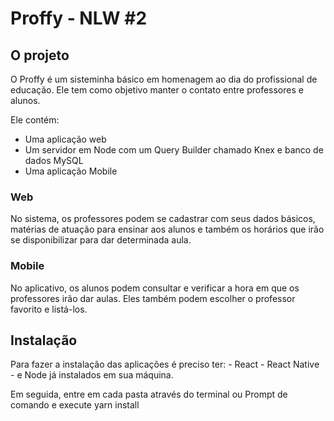 # Proffy - NLW #2

## O projeto
O Proffy é um sisteminha básico em homenagem ao dia do profissional de educação.
Ele tem como objetivo manter o contato entre professores e alunos.

Ele contém:
- Uma aplicação web
- Um servidor em Node com um Query Builder chamado Knex e banco de dados MySQL
- Uma aplicação Mobile

### Web
No sistema, os professores podem se cadastrar com seus dados básicos, matérias de atuação para
ensinar aos alunos e também os horários que irão se disponibilizar para dar determinada aula.

### Mobile
No aplicativo, os alunos podem consultar e verificar a hora em que os professores irão dar aulas. Eles também podem escolher o professor favorito e listá-los.

## Instalação

Para fazer a instalação das aplicações é preciso ter:
    - React
    - React Native 
    - e Node já instalados em sua máquina.

Em seguida, entre em cada pasta através do terminal ou Prompt de comando e execute
yarn install